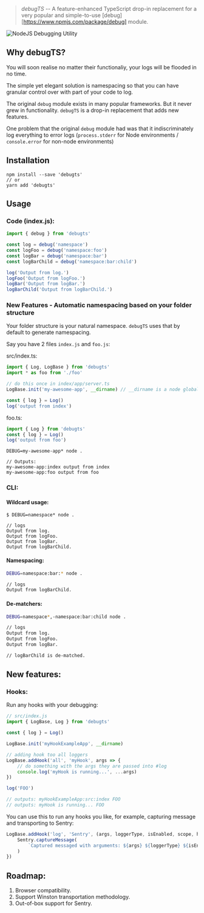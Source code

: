 > _debugTS_ -- A feature-enhanced TypeScript drop-in replacement for a very popular and simple-to-use [debug][https://www.npmjs.com/package/debug] module.

![NodeJS Debugging Utility](https://user-images.githubusercontent.com/71256/29091486-fa38524c-7c37-11e7-895f-e7ec8e1039b6.png)

## Why debugTS?

You will soon realise no matter their functionaliy, your logs will be flooded in no time.

The simple yet elegant solution is namespacing so that you can have granular control over with part of your code to log.

The original `debug` module exists in many popular frameworks. But it never grew in functionality. `debugTS` is a drop-in replacement that adds new features.

One problem that the original `debug` module had was that it indiscriminately log everything to error logs (`process.stderr` for Node environments / `console.error` for non-node environments)

## Installation

```
npm install --save 'debugts'
// or
yarn add 'debugts'
```

## Usage

### Code (index.js):

```js
import { debug } from 'debugts'

const log = debug('namespace')
const logFoo = debug('namespace:foo')
const logBar = debug('namespace:bar')
const logBarChild = debug('namespace:bar:child')

log('Output from log.')
logFoo('Output from logFoo.')
logBar('Output from logBar.')
logBarChild('Output from logBarChild.')
```

### New Features - Automatic namespacing based on your folder structure

Your folder structure is your natural namespace. `debugTS` uses that by default to generate namespacing.

Say you have 2 files `index.js` and `foo.js`:

src/index.ts:

```js
import { Log, LogBase } from 'debugts'
import * as foo from './foo'

// do this once in index/app/server.ts
LogBase.init('my-awesome-app', __dirname) // __dirname is a node global

const { log } = Log()
log('output from index')
```

foo.ts:

```js
import { Log } from 'debugts'
const { log } = Log()
log('output from foo')
```

```console
DEBUG=my-awesome-app* node .

// Outputs:
my-awesome-app:index output from index
my-awesome-app:foo output from foo
```

### CLI:

#### Wildcard usage:

```console
$ DEBUG=namespace* node .

// logs
Output from log.
Output from logFoo.
Output from logBar.
Output from logBarChild.
```

#### Namespacing:

```bash
DEBUG=namespace:bar:* node .

// logs
Output from logBarChild.
```

#### De-matchers:

```bash
DEBUG=namespace*,-namespace:bar:child node .

// logs
Output from log.
Output from logFoo.
Output from logBar.

// logBarChild is de-matched.
```

## New features:

### Hooks:

Run any hooks with your debugging:

```js
// src/index.js
import { LogBase, Log } from 'debugts'

const { log } = Log()

LogBase.init('myHookExampleApp', __dirname)

// adding hook too all loggers
LogBase.addHook('all', 'myHook', args => {
    // do something with the args they are passed into #log
    console.log('myHook is running...', ...args)
})

log('FOO')

// outputs: myHookExampleApp:src:index FOO
// outputs: myHook is running... FOO
```

You can use this to run any hooks you like, for example, capturing message and transporting to Sentry:

```js
LogBase.addHook('log', 'Sentry', (args, loggerType, isEnabled, scope, hookName) => {
    Sentry.captureMessage(
        `Captured messaged with arguments: ${args} ${loggerType} ${isEnabled} ${scope} ${hookName}`,
    )
})
```

## Roadmap:

1. Browser compatibility.
2. Support Winston transportation methodology.
3. Out-of-box support for Sentry.
